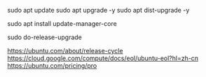 
sudo apt update
sudo apt upgrade -y
sudo apt dist-upgrade -y

sudo apt install update-manager-core

sudo do-release-upgrade



https://ubuntu.com/about/release-cycle
https://cloud.google.com/compute/docs/eol/ubuntu-eol?hl=zh-cn
https://ubuntu.com/pricing/pro